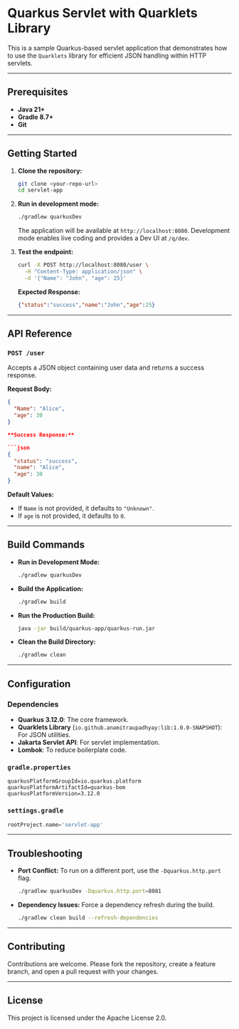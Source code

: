 # Quarkus Servlet with Quarklets Library

This is a sample Quarkus-based servlet application that demonstrates how to use the `Quarklets` library for efficient JSON handling within HTTP servlets.

---
## Prerequisites

* **Java 21+**
* **Gradle 8.7+**
* **Git**

---
## Getting Started

1.  **Clone the repository:**
    ```bash
    git clone <your-repo-url>
    cd servlet-app
    ```

2.  **Run in development mode:**
    ```bash
    ./gradlew quarkusDev
    ```
    The application will be available at `http://localhost:8080`. Development mode enables live coding and provides a Dev UI at `/q/dev`.

3.  **Test the endpoint:**
    ```bash
    curl -X POST http://localhost:8080/user \
      -H "Content-Type: application/json" \
      -d '{"Name": "John", "age": 25}'
    ```
    **Expected Response:**
    ```json
    {"status":"success","name":"John","age":25}
    ```

---
## API Reference

### `POST /user`

Accepts a JSON object containing user data and returns a success response.

**Request Body:**
```json
{
  "Name": "Alice",
  "age": 30
}

**Success Response:**

```json
{
  "status": "success",
  "name": "Alice",
  "age": 30
}
```

**Default Values:**

  * If `Name` is not provided, it defaults to `"Unknown"`.
  * If `age` is not provided, it defaults to `0`.

-----

## Build Commands

  * **Run in Development Mode:**
    ```bash
    ./gradlew quarkusDev
    ```
  * **Build the Application:**
    ```bash
    ./gradlew build
    ```
  * **Run the Production Build:**
    ```bash
    java -jar build/quarkus-app/quarkus-run.jar
    ```
  * **Clean the Build Directory:**
    ```bash
    ./gradlew clean
    ```

-----

## Configuration

### Dependencies

  * **Quarkus 3.12.0**: The core framework.
  * **Quarklets Library** (`io.github.anamitraupadhyay:lib:1.0.0-SNAPSHOT`): For JSON utilities.
  * **Jakarta Servlet API**: For servlet implementation.
  * **Lombok**: To reduce boilerplate code.

### `gradle.properties`

```properties
quarkusPlatformGroupId=io.quarkus.platform
quarkusPlatformArtifactId=quarkus-bom
quarkusPlatformVersion=3.12.0
```

### `settings.gradle`

```gradle
rootProject.name='servlet-app'
```

-----

## Troubleshooting

  * **Port Conflict:** To run on a different port, use the `-Dquarkus.http.port` flag.
    ```bash
    ./gradlew quarkusDev -Dquarkus.http.port=8081
    ```
  * **Dependency Issues:** Force a dependency refresh during the build.
    ```bash
    ./gradlew clean build --refresh-dependencies
    ```

-----

## Contributing

Contributions are welcome. Please fork the repository, create a feature branch, and open a pull request with your changes.

-----

## License

This project is licensed under the Apache License 2.0.

```
```